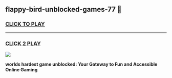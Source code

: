 
## flappy-bird-unblocked-games-77 👋
<h3>
<a href="https://premium.freeplayer.one?title=flappy-bird-unblocked-games-77&ref=14F">CLICK TO PLAY</a></h3>
<hr>

<h3>
<a href="https://premium.freeplayer.one?title=flappy-bird-unblocked-games-77&ref=14F">CLICK 2 PLAY</a>
  
</h3>

<a href="https://premium.freeplayer.one?title=flappy-bird-unblocked-games-77&ref=12F/"><img src="https://clearcache.store/games.png"></a>


**worlds hardest game unblocked: Your Gateway to Fun and Accessible Online Gaming**
